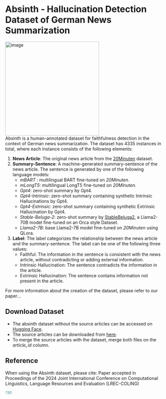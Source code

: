 # Absinth - Hallucination Detection Dataset of German News Summarization
<img src="images/absinth_logo.png" alt="image" width="300" height="auto">  <br/>
Absinth is a human-annotated dataset for faithfulness detection in the context of German news summarization.
The dataset has 4335 instances in total, where each instance consists of the following elements:
1. **News Article**: The original news article from the [20Minuten](https://github.com/ZurichNLP/20Minuten/tree/main/SwissText_2023) dataset.
2. **Summary-Sentence**: A machine-generated summary-sentence of the news article. The sentence is generated by one of the following language models:
   - _mBART_ : multilingual BART fine-tuned on _20Minuten_. 
   - _mLongT5_: multilingual LongT5 fine-tuned on _20Minuten_.
   - _Gpt4_: zero-shot summary by Gpt4.
   - _Gpt4-Intrinsic_: zero-shot summary containing synthetic Intrinsic Hallucinations by Gpt4.
   - _Gpt4-Extrinsic_: zero-shot summary containing synthetic Extrinsic Hallucination by Gpt4.
   - _Stable-Beluga-2_: zero-shot summary by [StableBeluga2](https://huggingface.co/stabilityai/StableBeluga2), a Llama2-70B model fine-tuned on an Orca style Dataset.
   - _Llama2-7B_: base Llama2-7B model fine-tuned on _20Minuten_ using QLora.
3. **Label**: The label categorizes the relationship between the news article and the summary-sentence. The label can be one of the following three values:
   - Faithful: The information in the sentence is consistent with the news article, without contradicting or adding external information.
   - Intrinsic Hallucination: The sentence contradicts the information in the article.
   - Extrinsic Hallucination: The sentence contains information not present in the article.

For more information about the creation of the dataset, please refer to our paper...

## Download Dataset

- The absinth dataset without the source articles can be accessed on [Hugging Face](https://huggingface.co/datasets/mtc/absinth_german_faithfulness_detection_dataset).
- The source articles can be downloaded from [here](https://drive.google.com/file/d/1taGM6qToFDB37RjU5BjlYtiup_CYpvXZ/view).
- To merge the source articles with the dataset, merge both files on the _article_id_ column.

## Reference

When using the Absinth dataset, please cite:
Paper accepted in Proceedings of the 2024 Joint International Conference on Computational Linguistics, Language Resources and Evaluation (LREC-COLING)

```bibtex
TBD
```
